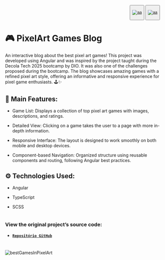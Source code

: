 <div align="right">
<button>
  <a href="README.md">

  ![aa](https://img.icons8.com/?size=50&id=iHI2gDXCsMzH&format=png&color=000000)

  </a>
</button>
<button>
  <a href="README.en.md">

  ![aa](https://img.icons8.com/?size=50&id=yzSggttkqLf4&format=png&color=000000)

  </a>
</button>
</div>

# 🎮 PixelArt Games Blog
An interactive blog about the best pixel art games! This project was developed using Angular and was inspired by the project taught during the Decola Tech 2025 bootcamp by DIO. It was also one of the challenges proposed during the bootcamp. The blog showcases amazing games with a refined pixel art style, offering an informative and responsive experience for pixel game enthusiasts. 🕹️✨

## 📌 Main Features:
- Game List: Displays a collection of top pixel art games with images, descriptions, and ratings.

- Detailed View: Clicking on a game takes the user to a page with more in-depth information.

- Responsive Interface: The layout is designed to work smoothly on both mobile and desktop devices.

- Component-based Navigation: Organized structure using reusable components and routing, following Angular best practices.

## ⚙️ Technologies Used:
- Angular

- TypeScript

- SCSS
#
### View the original project’s source code:
- <a href="https://github.com/felipeAguiarCode/angular-blog">**`Repositório GitHub`**</a>
#
![bestGamesInPixelArt]()
